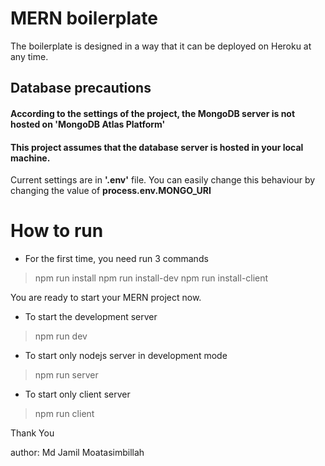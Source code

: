 # MERN boilerplate

The boilerplate is designed in a way that it can be deployed on Heroku at any time.

## Database precautions
#### According to the settings of the project, the MongoDB server is not hosted on  'MongoDB Atlas Platform'
#### This project assumes that the database server is hosted in your local machine. 
Current settings are in <strong>'.env'</strong> file.
You can easily change this behaviour by changing the value of <strong>process.env.MONGO_URI</strong>


# How to run

* For the first time, you need run 3 commands
>npm run install
>npm run install-dev
>npm run install-client

You are ready to start your MERN project now.


* To start the development server
>npm run dev

* To start only nodejs server in development mode
>npm run server

* To start only client server
>npm run client

Thank You<br/>


author: Md Jamil Moatasimbillah
